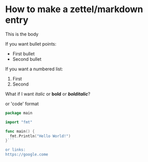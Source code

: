 # How to make a zettel/markdown entry

This is the body

If you want bullet points:

* First bullet
* Second bullet

If you want a numbered list: 

1. First
2. Second

What if I want *italic* or **bold** or ***bolditalic***?

or 'code' format

```go
package main

import "fmt"

func main() {
  fmt.Println("Hello World!")
}```

or links: 
https://google.come
